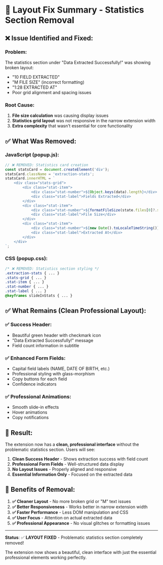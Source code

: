 # 🧹 Layout Fix Summary - Statistics Section Removal

## ❌ **Issue Identified and Fixed:**

### **Problem**: 
The statistics section under "Data Extracted Successfully!" was showing broken layout:
- "10 FIELD EXTRACTED" 
- "M FILE SIZE" (incorrect formatting)
- "1:28 EXTRACTED AT"
- Poor grid alignment and spacing issues

### **Root Cause**:
1. **File size calculation** was causing display issues
2. **Statistics grid layout** was not responsive in the narrow extension width
3. **Extra complexity** that wasn't essential for core functionality

## ✅ **What Was Removed:**

### JavaScript (popup.js):
```javascript
// ❌ REMOVED: Statistics card creation
const statsCard = document.createElement('div');
statsCard.className = 'extraction-stats';
statsCard.innerHTML = `
    <div class="stats-grid">
        <div class="stat-item">
            <div class="stat-number">${Object.keys(data).length}</div>
            <div class="stat-label">Fields Extracted</div>
        </div>
        <div class="stat-item">
            <div class="stat-number">${formatFileSize(state.files[0]?.size || 0)}</div>
            <div class="stat-label">File Size</div>
        </div>
        <div class="stat-item">
            <div class="stat-number">${new Date().toLocaleTimeString()}</div>
            <div class="stat-label">Extracted At</div>
        </div>
    </div>
`;
```

### CSS (popup.css):
```css
/* ❌ REMOVED: Statistics section styling */
.extraction-stats { ... }
.stats-grid { ... }
.stat-item { ... }
.stat-number { ... }
.stat-label { ... }
@keyframes slideInStats { ... }
```

## ✅ **What Remains (Clean Professional Layout):**

### ✅ **Success Header**: 
- Beautiful green header with checkmark icon
- "Data Extracted Successfully!" message
- Field count information in subtitle

### ✅ **Enhanced Form Fields**:
- Capital field labels (NAME, DATE OF BIRTH, etc.)
- Professional styling with glass-morphism
- Copy buttons for each field
- Confidence indicators

### ✅ **Professional Animations**:
- Smooth slide-in effects
- Hover animations
- Copy notifications

## 🎯 **Result:**

The extension now has a **clean, professional interface** without the problematic statistics section. Users will see:

1. **Clean Success Header** - Shows extraction success with field count
2. **Professional Form Fields** - Well-structured data display
3. **No Layout Issues** - Properly aligned and responsive
4. **Essential Information Only** - Focused on the extracted data

## 📱 **Benefits of Removal:**

1. **✅ Cleaner Layout** - No more broken grid or "M" text issues
2. **✅ Better Responsiveness** - Works better in narrow extension width
3. **✅ Faster Performance** - Less DOM manipulation and CSS
4. **✅ User Focus** - Attention on actual extracted data
5. **✅ Professional Appearance** - No visual glitches or formatting issues

---

**Status**: ✅ **LAYOUT FIXED** - Problematic statistics section completely removed!

The extension now shows a beautiful, clean interface with just the essential professional elements working perfectly.
